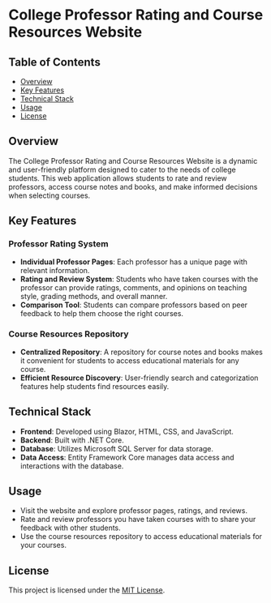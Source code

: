 # College Professor Rating and Course Resources Website

## Table of Contents

- [Overview](#overview)
- [Key Features](#key-features)
- [Technical Stack](#technical-stack)
- [Usage](#usage)
- [License](#license)

## Overview

The College Professor Rating and Course Resources Website is a dynamic and user-friendly platform designed to cater to the needs of college students. This web application allows students to rate and review professors, access course notes and books, and make informed decisions when selecting courses.

## Key Features

### Professor Rating System

- **Individual Professor Pages**: Each professor has a unique page with relevant information.
- **Rating and Review System**: Students who have taken courses with the professor can provide ratings, comments, and opinions on teaching style, grading methods, and overall manner.
- **Comparison Tool**: Students can compare professors based on peer feedback to help them choose the right courses.

### Course Resources Repository

- **Centralized Repository**: A repository for course notes and books makes it convenient for students to access educational materials for any course.
- **Efficient Resource Discovery**: User-friendly search and categorization features help students find resources easily.

## Technical Stack

- **Frontend**: Developed using Blazor, HTML, CSS, and JavaScript.
- **Backend**: Built with .NET Core.
- **Database**: Utilizes Microsoft SQL Server for data storage.
- **Data Access**: Entity Framework Core manages data access and interactions with the database.

## Usage

- Visit the website and explore professor pages, ratings, and reviews.
- Rate and review professors you have taken courses with to share your feedback with other students.
- Use the course resources repository to access educational materials for your courses.

## License

This project is licensed under the [MIT License](LICENSE).

